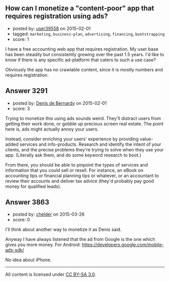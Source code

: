 ## How can I monetize a "content-poor" app that requires registration using ads?

- posted by: [user39558](https://stackexchange.com/users/4570374/user39558) on 2015-02-01
- tagged: `marketing`, `business-plan`, `advertising`, `financing`, `bootstrapping`
- score: 1

I have a free accounting web app that requires registration. My user base has been steadily but consistently growing over the past 1.5 years. I'd like to know if there is any specific ad-platform that caters to such a use case?

Obviously the app has no crawlable content, since it is mostly numbers and requires registration.



## Answer 3291

- posted by: [Denis de Bernardy](https://stackexchange.com/users/182468/denis-de-bernardy) on 2015-02-01
- score: 3

Trying to monetize this using ads sounds weird. They'll distract users from getting their work done, or gobble up precious screen real estate. The point here is, ads might actually annoy your users.

Instead, consider enriching your users' experience by providing value-added services and info-products. Research and identify the intent of your clients, and the precise problems they're trying to solve when they use your app. (Literally ask them, and do some keyword research to boot.)

From there, you should be able to pinpoint the types of services and information that you could sell or resell. For instance, an eBook on accounting tips or financial planning tips or whatever, or an accountant to review their accounts and deliver tax advice (they'd probably pay good money for qualified leads).


## Answer 3863

- posted by: [chelder](https://stackexchange.com/users/1234525/chelder) on 2015-03-26
- score: 0

I'll think about another way to monetize it as Denis said.

Anyway I have always listened that the ad from Google is the one which gives you more money. For Android: https://developers.google.com/mobile-ads-sdk/

No idea about iPhone.



---

All content is licensed under [CC BY-SA 3.0](https://creativecommons.org/licenses/by-sa/3.0/).
